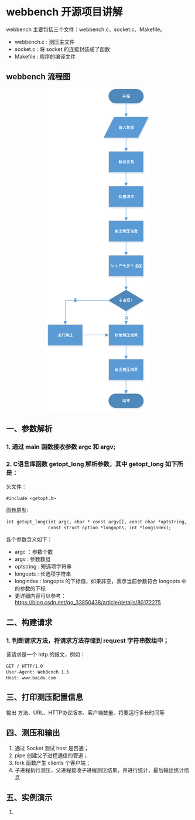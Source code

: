 # webbench 开源项目讲解

webbench 主要包括三个文件：webbench.c、socket.c、Makefile。
* webbench.c : 测压主文件
* socket.c : 将 socket 的连接封装成了函数
* Makefile : 程序的编译文件

## webbench 流程图

<div align=center>
  <img src="./flowChart.png">
</div>

## 一、参数解析
### 1. 通过 main 函数接收参数 argc 和 argv;
### 2. C语言库函数 getopt_long 解析参数，其中 getopt_long 如下所是：

头文件：
```
#include <getopt.h>
```
函数原型:
```
int getopt_long(int argc, char * const argv[], const char *optstring,
                const struct option *longopts, int *longindex);
```
各个参数含义如下：
* argc ：参数个数
* argv : 参数数组
* optstring : 短选项字符串
* longopts : 长选项字符串
* longindex : longopts 的下标值，如果非空，表示当前参数符合 longopts 中的参数的下标
* 更详细内容可以参考：https://blog.csdn.net/qq_33850438/article/details/80172275

## 二、构建请求
### 1. 判断请求方法，将请求方法存储到 request 字符串数组中；
该请求是一个 http 的报文，例如：
```
GET / HTTP/1.0
User-Agent: WebBench 1.5
Host: www.baidu.com
```

## 三、打印测压配置信息

输出 方法、URL、HTTP协议版本、客户端数量、将要运行多长时间等


## 四、测压和输出

1. 通过 Socket 测试 host 是否通；
2. pipe 创建父子进程通信的管道；
3. fork 函数产生 clients 个客户端；
4. 子进程执行测压，父进程接收子进程测压结果，并进行统计，最后输出统计信息

## 五、实例演示
1. 




